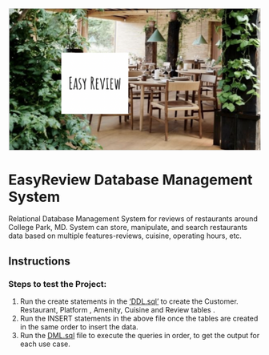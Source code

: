 ![image](https://github.com/krishik1995/EasyReview-Database-RestaurantReview/blob/main/Screen%20Shot%202022-04-08%20at%202.57.29%20AM.png)

# **EasyReview Database Management System** 

Relational Database Management System for reviews of restaurants around College Park, MD. 
System can store, manipulate, and search restaurants data based on multiple features-reviews, cuisine, operating hours, etc.


## **Instructions**

### Steps to test the Project:
1. Run the create statements in the [‘DDL.sql’](https://github.com/krishik1995/EasyReview-Database-RestaurantReview/blob/main/DDL.sql) to create the Customer.
Restaurant, Platform , Amenity, Cuisine and Review tables .
2. Run the INSERT statements in the above file once the tables are created in the same order to insert
the data.
3. Run the [DML.sql](https://github.com/krishik1995/EasyReview-Database-RestaurantReview/blob/main/DML.sql) file to execute the queries in order, to get the output for each
use case.

